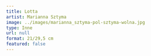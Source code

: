 ```yaml
---
title: Lotta
artist: Marianna Sztyma
image: ../images/marianna_sztyma-pol-sztyma-wolna.jpg
type: Inne
url: null
format: 21/29,5 cm
featured: false
---
```

